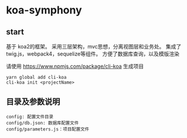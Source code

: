 # koa-symphony

## start
基于 koa2的框架。
采用三层架构，mvc思想，分离视图层和业务处。
集成了twig.js，webpack4，sequelize等组件。
方便了数据库查询，以及模版渲染

请使用 https://www.npmjs.com/package/cli-koa 生成项目
```
yarn global add cli-koa
cli-koa init <projectName>
```

## 目录及参数说明
```
config: 配置文件目录
config/db.json: 数据库配置文件
config/parameters.js：项目配置文件
```

